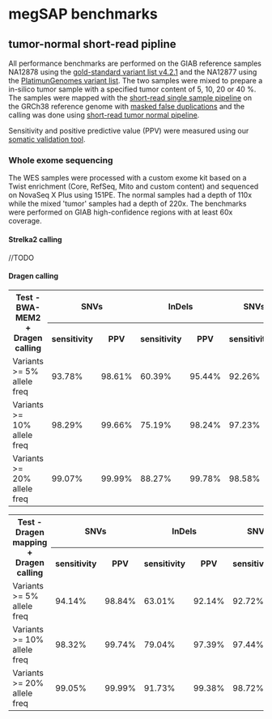 # megSAP benchmarks

## tumor-normal short-read pipline

All performance benchmarks are performed on the GIAB reference samples NA12878 using the [gold-standard variant list v4.2.1](https://ftp-trace.ncbi.nlm.nih.gov/giab/ftp/release/NA12878_HG001/NISTv4.2.1/GRCh38/) and the NA12877 using the [PlatimunGenomes variant list](https://github.com/Illumina/PlatinumGenomes). The two samples were mixed to prepare a in-silico tumor sample with a specified tumor content of 5, 10, 20 or 40 %.
The samples were mapped with the [short-read single sample pipeline](https://github.com/imgag/megSAP/blob/master/src/Pipelines/analyze.php) on the GRCh38 reference genome with [masked false duplications](https://www.nature.com/articles/s41587-021-01158-1) and the calling was done using [short-read tumor normal pipeline](https://github.com/imgag/megSAP/blob/master/src/Pipelines/somatic_dna.php).

Sensitivity and positive predictive value (PPV) were measured using our [somatic validation tool](https://github.com/imgag/megSAP/blob/master/src/Tools/validate_somatic.php).

### Whole exome sequencing

The WES samples were processed with a custom exome kit based on a Twist enrichment (Core, RefSeq, Mito and custom content) and sequenced on NovaSeq X Plus using 151PE.
The normal samples had a depth of 110x while the mixed 'tumor' samples had a depth of 220x.
The benchmarks were performed on GIAB high-confidence regions with at least 60x coverage.

#### Strelka2 calling

//TODO

#### Dragen calling
<table>
	<tr>
		<th rowspan=2>Test - BWA-MEM2 + Dragen calling</th>
		<th colspan=2>SNVs</th>
		<th colspan=2>InDels</th>
    <th colspan=2>SNVs+InDels</th>
	</tr>
	<tr>
		<th>sensitivity</th>
		<th>PPV</th>
		<th>sensitivity</th>
		<th>PPV</th>
    <th>sensitivity</th>
		<th>PPV</th>
	</tr>
	<tr>
		<td>Variants >= 5% allele freq</td> <!--- dataset: NA12878x3_22_NA12877_23 --->
		<td>93.78%</td>
		<td>98.61%</td>
		<td>60.39%</td>
		<td>95.44%</td>
    <td>92.26%</td>
		<td>98.51%</td>
	</tr>
	<tr>
		<td>Variants >= 10% allele freq</td> <!--- dataset: NA12878x3_22_NA12877_23 --->
		<td>98.29%</td>
		<td>99.66%</td>
		<td>75.19%</td>
		<td>98.24%</td>
    <td>97.23%</td>
		<td>99.61%</td>
	</tr>
	<tr>
		<td>Variants >= 20% allele freq</td> <!--- dataset: NA12878x3_22_NA12877_23 --->
		<td>99.07%</td>
		<td>99.99%</td>
		<td>88.27%</td>
		<td>99.78%</td>
    <td>98.58%</td>
		<td>99.98%</td>
	</tr>
</table>

<table>
	<tr>
		<th rowspan=2>Test - Dragen mapping + Dragen calling</th>
		<th colspan=2>SNVs</th>
		<th colspan=2>InDels</th>
    <th colspan=2>SNVs+InDels</th>
	</tr>
	<tr>
		<th>sensitivity</th>
		<th>PPV</th>
		<th>sensitivity</th>
		<th>PPV</th>
    <th>sensitivity</th>
		<th>PPV</th>
	</tr>
	<tr>
		<td>Variants >= 5% allele freq</td> <!--- dataset: NA12878x3_22_NA12877_23 --->
		<td>94.14%</td>
		<td>98.84%</td>
		<td>63.01%</td>
		<td>92.14%</td>
    <td>92.72%</td>
		<td>98.62%</td>
	</tr>
	<tr>
		<td>Variants >= 10% allele freq</td> <!--- dataset: NA12878x3_22_NA12877_23 --->
		<td>98.32%</td>
		<td>99.74%</td>
		<td>79.04%</td>
		<td>97.39%</td>
    <td>97.44%</td>
		<td>99.65%</td>
	</tr>
	<tr>
		<td>Variants >= 20% allele freq</td> <!--- dataset: NA12878x3_22_NA12877_23 --->
		<td>99.05%</td>
		<td>99.99%</td>
		<td>91.73%</td>
		<td>99.38%</td>
    <td>98.72%</td>
		<td>99.96%</td>
	</tr>
</table>
